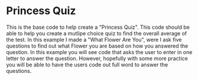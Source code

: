# Princess Quiz

This is the base code to help create a "Princess Quiz". This code should be able to help you create a mutlipe choice quiz to find the overall average of the test. In this example I made a "What Flower Are You", were I ask five questions to find out what Flower you are based on how you answered the question. In this example you will see code that asks the user to enter in one letter to answer the question. However, hopefully with some more practice you will be able to have the users code out full word to answer the questions. 
